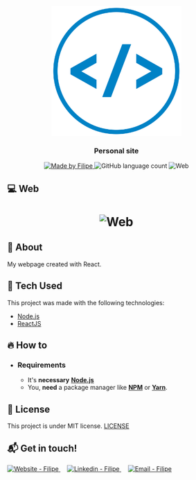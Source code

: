 <h3 align="center">
    <img alt="Logo" title="#logo" width="300px" src=".github/iconWebDev.png">
    <br><br>
    <b>Personal site</b> 
</h3>

<p align="center">
  <a href="https://www.linkedin.com/in/filipe-cancellier-da-costa-8459ab160/">
    <img alt="Made by Filipe" src="https://img.shields.io/badge/made%20by-Filipe-brightgreen">
  </a>

  <img alt="GitHub language count" src="https://img.shields.io/badge/languages-3-brightgreen">

  <img alt="Web" src="https://img.shields.io/badge/web-React-blue">

</p>

## :computer: Web

<h1 align="center">
    <img alt="Web" src=".github/logo.png" width="650px">
</h1>

<!-- ## :iphone: Mobile

<h1 align="center">
    <img alt="Mobile Home" src=".github/Home.png" width="300px">
    <img alt="Mobile Detail" src=".github/Detail.svg" width="300px">
</h1> -->

## :bookmark: About

My webpage created with React.

## :rocket: Tech Used

This project was made with the following technologies:

<!-- - [TypeScript](https://www.typescriptlang.org/) -->
- [Node.js](https://nodejs.org/en/)
- [ReactJS](https://reactjs.org/)
<!-- - [React Native](https://reactnative.dev/) -->

## :fire: How to

- ### **Requirements**

  - It's **necessary** **[Node.js](https://nodejs.org/en/)**
  - You, **need** a package manager like **[NPM](https://www.npmjs.com/)** or **[Yarn](https://yarnpkg.com/)**.

## :memo: License

This project is under MIT license. [LICENSE](LICENSE.md)

## :mailbox_with_mail: Get in touch!

<a href="https://filipe-site.now.sh/" target="_blank" >
  <img alt="Website - Filipe" src="https://img.shields.io/badge/Website--%23F8952D?style=social">
</a>&nbsp;&nbsp;&nbsp;
<a href="https://www.linkedin.com/in/filipe-cancellier-da-costa-8459ab160/" target="_blank" >
  <img alt="Linkedin - Filipe" src="https://img.shields.io/badge/Linkedin--%23F8952D?style=social&logo=linkedin">
</a>&nbsp;&nbsp;&nbsp;
<a href="mailto:filipecancelliercosta@gmail.com" target="_blank" >
  <img alt="Email - Filipe" src="https://img.shields.io/badge/Email--%23F8952D?style=social&logo=gmail">
</a>